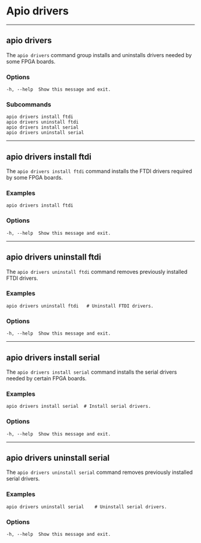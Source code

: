 # Apio drivers

---

## apio drivers

The `apio drivers` command group installs and uninstalls drivers needed by some FPGA boards.

<h3>Options</h3>

```
-h, --help  Show this message and exit.
```

<h3>Subcommands</h3>

```
apio drivers install ftdi
apio drivers uninstall ftdi
apio drivers install serial
apio drivers uninstall serial
```

---

## apio drivers install ftdi

The `apio drivers install ftdi` command installs the FTDI drivers required by some FPGA boards.

<h3>Examples</h3>

```
apio drivers install ftdi
```

<h3>Options</h3>

```
-h, --help  Show this message and exit.
```

---

## apio drivers uninstall ftdi

The `apio drivers uninstall ftdi` command removes previously installed FTDI drivers.

<h3>Examples</h3>

```
apio drivers uninstall ftdi   # Uninstall FTDI drivers.
```

<h3>Options</h3>

```
-h, --help  Show this message and exit.
```

---

## apio drivers install serial

The `apio drivers install serial` command installs the serial drivers needed by certain FPGA boards.

<h3>Examples</h3>

```
apio drivers install serial  # Install serial drivers.
```

<h3>Options</h3>

```
-h, --help  Show this message and exit.
```

---

## apio drivers uninstall serial

The `apio drivers uninstall serial` command removes previously installed serial drivers.

<h3>Examples</h3>

```
apio drivers uninstall serial    # Uninstall serial drivers.
```

<h3>Options</h3>

```
-h, --help  Show this message and exit.
```
